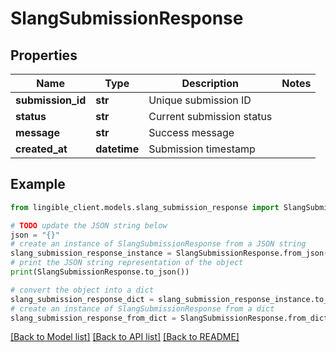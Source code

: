 # SlangSubmissionResponse


## Properties

Name | Type | Description | Notes
------------ | ------------- | ------------- | -------------
**submission_id** | **str** | Unique submission ID |
**status** | **str** | Current submission status |
**message** | **str** | Success message |
**created_at** | **datetime** | Submission timestamp |

## Example

```python
from lingible_client.models.slang_submission_response import SlangSubmissionResponse

# TODO update the JSON string below
json = "{}"
# create an instance of SlangSubmissionResponse from a JSON string
slang_submission_response_instance = SlangSubmissionResponse.from_json(json)
# print the JSON string representation of the object
print(SlangSubmissionResponse.to_json())

# convert the object into a dict
slang_submission_response_dict = slang_submission_response_instance.to_dict()
# create an instance of SlangSubmissionResponse from a dict
slang_submission_response_from_dict = SlangSubmissionResponse.from_dict(slang_submission_response_dict)
```
[[Back to Model list]](../README.md#documentation-for-models) [[Back to API list]](../README.md#documentation-for-api-endpoints) [[Back to README]](../README.md)
